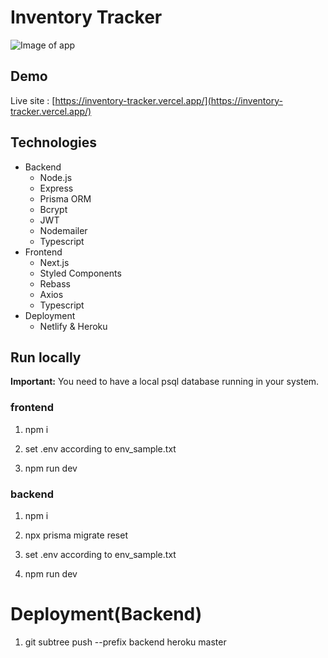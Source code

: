 # Inventory Tracker

![Image of app](https://i.ibb.co/gDV98nK/Screen-Shot-2021-06-04-at-11-25-51-AM.png)

## Demo

Live site : [https://inventory-tracker.vercel.app/](https://inventory-tracker.vercel.app/)

## Technologies

- Backend
  - Node.js
  - Express
  - Prisma ORM
  - Bcrypt
  - JWT
  - Nodemailer
  - Typescript
- Frontend
  - Next.js
  - Styled Components
  - Rebass
  - Axios
  - Typescript
- Deployment
  - Netlify & Heroku

## Run locally

**Important:** You need to have a local psql database running in your system.

### frontend

1. npm i

2. set .env according to env_sample.txt

3. npm run dev

### backend

1. npm i

2. npx prisma migrate reset

3. set .env according to env_sample.txt

4. npm run dev


# Deployment(Backend)
1. git subtree push --prefix backend heroku master
